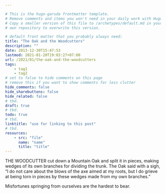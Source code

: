 ```yaml
---

# This is the hugo-garuda frontmatter template.
# Remove comments and items you won't need in your daily work with Hugo.
# Copy a smaller version of this file to /archetypes/default.md in your
# own repository to overwrite this version.

# default front matter that you probably always need:
title: "The Oak and the Woodcutters"
description: ""
date: 2013-12-30T15:47:53
lastmod: 2021-01-20T19:03:27+07:00
url: /2021/01/the-oak-and-the-woodcutters
tags:
    - tag1
    - tag2
# set to false to hide comments on this page
# remove this if you want to show comments for less clutter
hide_comments: false
hide_sharebuttons: false
hide_related: false
# tbd.
draft: true
# tbd.
todo: true
# tbd.
linktitle: "use for linking to this post"
# tbd.
resources:
    - src: "file"
      name: "name"
      title: "title"
---
```

THE WOODCUTTER cut down a Mountain Oak and split it in pieces, making wedges of its own branches for dividing the trunk. The Oak said with a sigh, “I do not care about the blows of the axe aimed at my roots, but I do grieve at being torn in pieces by these wedges made from my own branches.”

Misfortunes springing from ourselves are the hardest to bear.
